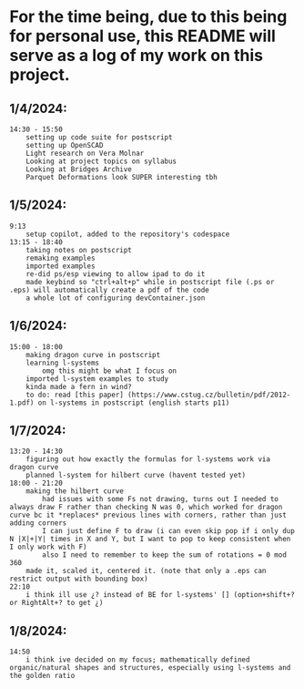 # For the time being, due to this being for personal use, this README will serve as a log of my work on this project.



## 1/4/2024:  
    14:30 - 15:50  
        setting up code suite for postscript  
        setting up OpenSCAD  
        Light research on Vera Molnar  
        Looking at project topics on syllabus  
        Looking at Bridges Archive  
        Parquet Deformations look SUPER interesting tbh  
        
## 1/5/2024:  
    9:13  
        setup copilot, added to the repository's codespace  
    13:15 - 18:40  
        taking notes on postscript  
        remaking examples  
        imported examples  
        re-did ps/esp viewing to allow ipad to do it  
        made keybind so "ctrl+alt+p" while in postscript file (.ps or .eps) will automatically create a pdf of the code  
        a whole lot of configuring devContainer.json
        
## 1/6/2024:  
    15:00 - 18:00  
        making dragon curve in postscript  
        learning l-systems  
            omg this might be what I focus on  
        imported l-system examples to study  
        kinda made a fern in wind?  
        to do: read [this paper] (https://www.cstug.cz/bulletin/pdf/2012-1.pdf) on l-systems in postscript (english starts p11)
          
## 1/7/2024:  
	13:20 - 14:30  
		figuring out how exactly the formulas for l-systems work via dragon curve  
		planned l-system for hilbert curve (havent tested yet)  
    18:00 - 21:20  
        making the hilbert curve  
            had issues with some Fs not drawing, turns out I needed to always draw F rather than checking N was 0, which worked for dragon curve bc it *replaces* previous lines with corners, rather than just adding corners  
            I can just define F to draw (i can even skip pop if i only dup N |X|+|Y| times in X and Y, but I want to pop to keep consistent when I only work with F)  
            also I need to remember to keep the sum of rotations = 0 mod 360  
        made it, scaled it, centered it. (note that only a .eps can restrict output with bounding box)  
	22:10  
		i think ill use ¿? instead of BE for l-systems' [] (option+shift+? or RightAlt+? to get ¿)
  
## 1/8/2024:  
	14:50  
		i think ive decided on my focus; mathematically defined organic/natural shapes and structures, especially using l-systems and the golden ratio
